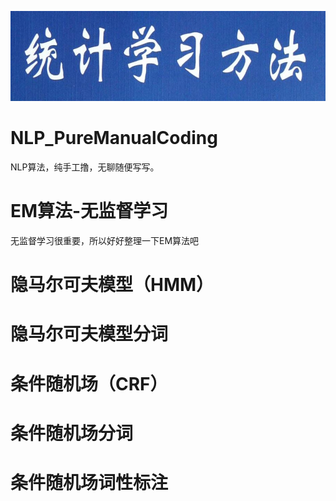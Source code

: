 ![Image](/image/cover.jpg)
# NLP_PureManualCoding
NLP算法，纯手工撸，无聊随便写写。
# EM算法-无监督学习
无监督学习很重要，所以好好整理一下EM算法吧
# 隐马尔可夫模型（HMM）
# 隐马尔可夫模型分词
# 条件随机场（CRF）
# 条件随机场分词
# 条件随机场词性标注
